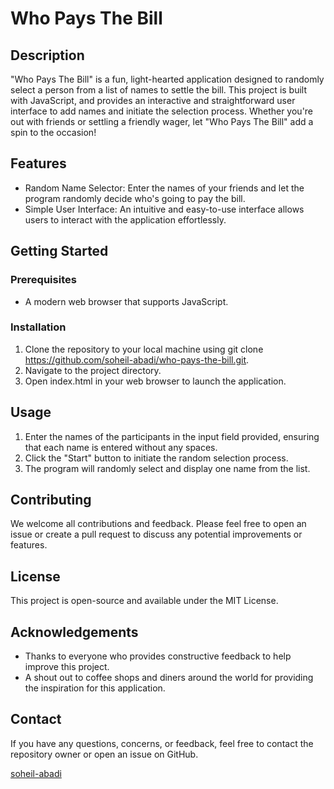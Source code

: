 # Who Pays The Bill

## Description
"Who Pays The Bill" is a fun, light-hearted application designed to randomly select a person from a list of names to settle the bill. This project is built with JavaScript, and provides an interactive and straightforward user interface to add names and initiate the selection process. Whether you're out with friends or settling a friendly wager, let "Who Pays The Bill" add a spin to the occasion!

## Features
- Random Name Selector: Enter the names of your friends and let the program randomly decide who's going to pay the bill.
- Simple User Interface: An intuitive and easy-to-use interface allows users to interact with the application effortlessly.

## Getting Started
### Prerequisites
- A modern web browser that supports JavaScript.

### Installation
1. Clone the repository to your local machine using git clone https://github.com/soheil-abadi/who-pays-the-bill.git.
2. Navigate to the project directory.
3. Open index.html in your web browser to launch the application.

## Usage
1. Enter the names of the participants in the input field provided, ensuring that each name is entered without any spaces.
2. Click the "Start" button to initiate the random selection process.
3. The program will randomly select and display one name from the list.

## Contributing
We welcome all contributions and feedback. Please feel free to open an issue or create a pull request to discuss any potential improvements or features.

## License
This project is open-source and available under the MIT License.

## Acknowledgements
- Thanks to everyone who provides constructive feedback to help improve this project.
- A shout out to coffee shops and diners around the world for providing the inspiration for this application.

## Contact
If you have any questions, concerns, or feedback, feel free to contact the repository owner or open an issue on GitHub.

[soheil-abadi](https://github.com/soheil-abadi)


